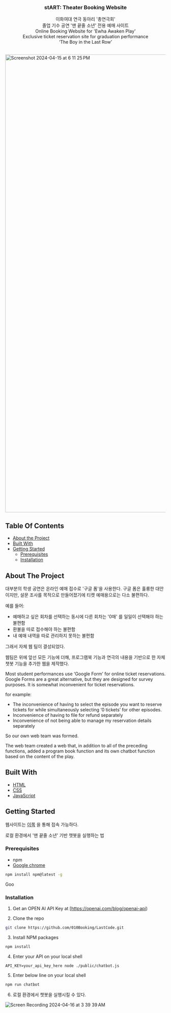 <br/>
<p align="center">
  <h3 align="center">stART: Theater Booking Website</h3>

  <p align="center">
    이화여대 연극 동아리 '총연극회' <br>졸업 기수 공연 '맨 끝줄 소년' 전용 예매 사이트 <br>
Online Booking Website for 'Ewha Awaken Play'<br>Exclusive ticket reservation site for graduation performance <br>‘The Boy in the Last Row’ 
    <br/>
    <br/>
  </p>
</p>

<img width="1440" alt="Screenshot 2024-04-15 at 6 11 25 PM" src="https://github.com/010Booking/LastCode/assets/144606981/00e5c35b-becd-4dbc-ae1c-a8ddcda4c0f2">


## Table Of Contents

* [About the Project](#about-the-project)
* [Built With](#built-with)
* [Getting Started](#getting-started)
  * [Prerequisites](#prerequisites)
  * [Installation](#installation)


## About The Project

대부분의 학생 공연은 온라인 예매 접수로 '구글 폼'을 사용한다.
구글 폼은 훌륭한 대안이지만, 설문 조사를 목적으로 만들어졌기에
티켓 예매용으로는 다소 불편하다.

예를 들어:
- 예매하고 싶은 회차를 선택하는 동시에 다른 회차는 '0매' 를 일일이 선택해야 하는 불편함
- 환불을 따로 접수해야 하는 불편함 
- 내 예매 내역을 따로 관리하지 못하는 불편함 

그래서 자체 웹 팀이 결성되었다.

웹팀은 위에 앞선 모든 기능에 더해, 프로그램북 기능과 연극의 내용을 기반으로 한 자체 챗봇 기능을 추가한 웹을 제작했다.

Most student performances use ‘Google Form’ for online ticket reservations.
Google Forms are a great alternative, but they are designed for survey purposes.
It is somewhat inconvenient for ticket reservations.

for example:
- The inconvenience of having to select the episode you want to reserve tickets for while simultaneously selecting ‘0 tickets’ for other episodes.
- Inconvenience of having to file for refund separately
- Inconvenience of not being able to manage my reservation details separately

So our own web team was formed.

The web team created a web that, in addition to all of the preceding functions, added a program book function and its own chatbot function based on the content of the play.


## Built With



* [HTML](https://developer.mozilla.org/en-US/docs/Web/HTML)
* [CSS](https://developer.mozilla.org/en-US/docs/Web/CSS)
* [JavaScript](https://developer.mozilla.org/en-US/docs/Web/JavaScript)


## Getting Started

웹사이트는 [이쪽](https://start-ba2c0.web.app) 을 통해 접속 가능하다.

로컬 환경에서 '맨 끝줄 소년' 기반 챗봇을 실행하는 법 

### Prerequisites

* npm
* [Google chrome](https://www.google.com/chrome/)

```sh
npm install npm@latest -g
```

Goo

### Installation

1. Get an OPEN AI API Key at [https://openai.com/blog/openai-api)

2. Clone the repo

```sh
git clone https://github.com/010Booking/LastCode.git
```

3. Install NPM packages

```sh
npm install
```

4. Enter your API on your local shell

```
API_KEY=your_api_key_here node ./public/chatbot.js

```

5. Enter below line on your local shell
```
npm run chatbot
```

6. 로컬 환경에서 챗봇을 실행시킬 수 있다.

![Screen Recording 2024-04-16 at 3 39 39 AM](https://github.com/010Booking/LastCode/assets/144606981/9e6bb4a7-befa-49c5-ab45-448d16d2dfec)



